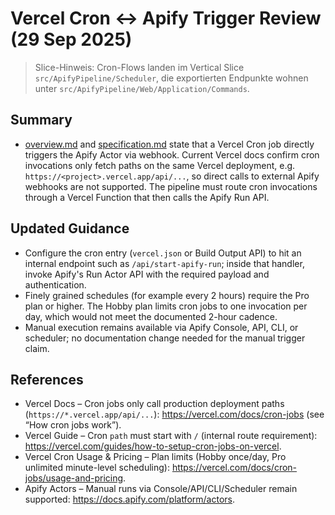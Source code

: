 # Vercel Cron ↔ Apify Trigger Review (29 Sep 2025)

> Slice-Hinweis: Cron-Flows landen im Vertical Slice `src/ApifyPipeline/Scheduler`, die exportierten Endpunkte wohnen unter `src/ApifyPipeline/Web/Application/Commands`.

## Summary
- [overview.md](file:///home/prinova/CodeProjects/agent-vibes/docs/apify-pipeline/overview.md#L6-L8) and [specification.md](file:///home/prinova/CodeProjects/agent-vibes/docs/apify-pipeline/specification.md#L16-L18) state that a Vercel Cron job directly triggers the Apify Actor via webhook. Current Vercel docs confirm cron invocations only fetch paths on the same Vercel deployment, e.g. `https://<project>.vercel.app/api/...`, so direct calls to external Apify webhooks are not supported. The pipeline must route cron invocations through a Vercel Function that then calls the Apify Run API.

## Updated Guidance
- Configure the cron entry (`vercel.json` or Build Output API) to hit an internal endpoint such as `/api/start-apify-run`; inside that handler, invoke Apify's Run Actor API with the required payload and authentication.
- Finely grained schedules (for example every 2 hours) require the Pro plan or higher. The Hobby plan limits cron jobs to one invocation per day, which would not meet the documented 2-hour cadence.
- Manual execution remains available via Apify Console, API, CLI, or scheduler; no documentation change needed for the manual trigger claim.

## References
- Vercel Docs – Cron jobs only call production deployment paths (`https://*.vercel.app/api/...`): https://vercel.com/docs/cron-jobs (see “How cron jobs work”).
- Vercel Guide – Cron `path` must start with `/` (internal route requirement): https://vercel.com/guides/how-to-setup-cron-jobs-on-vercel.
- Vercel Cron Usage & Pricing – Plan limits (Hobby once/day, Pro unlimited minute-level scheduling): https://vercel.com/docs/cron-jobs/usage-and-pricing.
- Apify Actors – Manual runs via Console/API/CLI/Scheduler remain supported: https://docs.apify.com/platform/actors.
